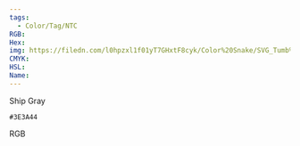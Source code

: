 ```yaml
---
tags:
  - Color/Tag/NTC
RGB:
Hex:
img: https://filedn.com/l0hpzxl1f01yT7GHxtF8cyk/Color%20Snake/SVG_Tumb%20Mass%20No%20Name/3E3A44.svg
CMYK:
HSL:
Name:
---
```

Ship Gray
```palette
#3E3A44
```
RGB
